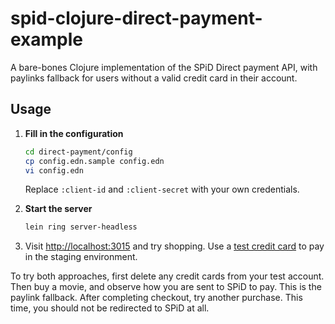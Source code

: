 # spid-clojure-direct-payment-example

A bare-bones Clojure implementation of the SPiD Direct payment API, with
paylinks fallback for users without a valid credit card in their account.

## Usage

1. **Fill in the configuration**

   ```sh
   cd direct-payment/config
   cp config.edn.sample config.edn
   vi config.edn
   ```

   Replace `:client-id` and `:client-secret` with your own credentials.

2. **Start the server**

   ```sh
   lein ring server-headless
   ```

3. Visit [http://localhost:3015](http://localhost:3015) and try shopping. Use a
   [test credit card](http://techdocs.spid.no/test-credit-cards/) to pay in the
   staging environment.

To try both approaches, first delete any credit cards from your test account.
Then buy a movie, and observe how you are sent to SPiD to pay. This is the
paylink fallback. After completing checkout, try another purchase. This time,
you should not be redirected to SPiD at all.
